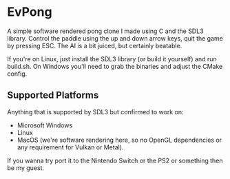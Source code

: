 # EvPong

A simple software rendered pong clone I made using C and the SDL3 library. Control the paddle using the up and down arrow keys, quit the game by pressing ESC. The AI is a bit juiced, but certainly beatable.

If you're on Linux, just install the SDL3 library (or build it yourself) and run build.sh. On Windows you'll need to grab the binaries and adjust the CMake config.

## Supported Platforms

Anything that is supported by SDL3 but confirmed to work on:

- Microsoft Windows
- Linux
- MacOS (we're software rendering here, so no OpenGL dependencies or any requirement for Vulkan or Metal).

If you wanna try port it to the Nintendo Switch or the PS2 or something then be my guest.
